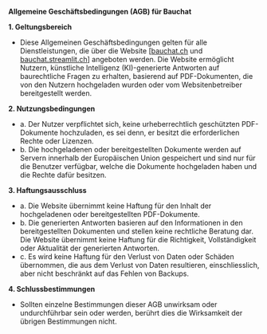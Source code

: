 **Allgemeine Geschäftsbedingungen (AGB) für Bauchat**

**1. Geltungsbereich**
-   Diese Allgemeinen Geschäftsbedingungen gelten für alle Dienstleistungen, die über die Website [[bauchat.ch](http://bauchat.ch/) und  [bauchat.streamlit.ch](http://bauchat.streamlit.ch/)] angeboten werden. Die Website ermöglicht Nutzern, künstliche Intelligenz (KI)-generierte Antworten auf baurechtliche Fragen zu erhalten, basierend auf PDF-Dokumenten, die von den Nutzern hochgeladen wurden oder vom Websitenbetreiber bereitgestellt werden.

**2. Nutzungsbedingungen**
-   a. Der Nutzer verpflichtet sich, keine urheberrechtlich geschützten PDF-Dokumente hochzuladen, es sei denn, er besitzt die erforderlichen Rechte oder Lizenzen.
-   b. Die hochgeladenen oder bereitgestellten Dokumente werden auf Servern innerhalb der Europäischen Union gespeichert und sind nur für die Benutzer verfügbar, welche die Dokumente hochgeladen haben und die Rechte dafür besitzen.

**3. Haftungsausschluss**
-   a. Die Website übernimmt keine Haftung für den Inhalt der hochgeladenen oder bereitgestellten PDF-Dokumente.
-   b. Die generierten Antworten basieren auf den Informationen in den bereitgestellten Dokumenten und stellen keine rechtliche Beratung dar. Die Website übernimmt keine Haftung für die Richtigkeit, Vollständigkeit oder Aktualität der generierten Antworten.
-   c. Es wird keine Haftung für den Verlust von Daten oder Schäden übernommen, die aus dem Verlust von Daten resultieren, einschliesslich, aber nicht beschränkt auf das Fehlen von Backups.

**4. Schlussbestimmungen**
-   Sollten einzelne Bestimmungen dieser AGB unwirksam oder undurchführbar sein oder werden, berührt dies die Wirksamkeit der übrigen Bestimmungen nicht.